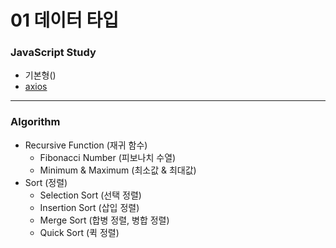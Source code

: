 # 01 데이터 타입

### JavaScript Study

- 기본형()
- [axios](https://github.com/axios/axios)

---

### Algorithm

- Recursive Function (재귀 함수)
  - Fibonacci Number (피보나치 수열)
  - Minimum & Maximum (최소값 & 최대값)
- Sort (정렬)
  - Selection Sort (선택 정렬)
  - Insertion Sort (삽입 정렬)
  - Merge Sort (합병 정렬, 병합 정렬)
  - Quick Sort (퀵 정렬)
